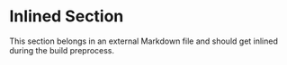 # Inlined Section

This section belongs in an external Markdown file and should get inlined
during the build preprocess.